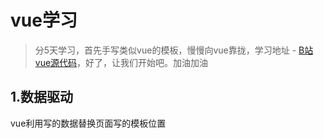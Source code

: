 # vue学习
>分5天学习，首先手写类似vue的模板，慢慢向vue靠拢，学习地址 - [B站vue源代码](https://www.bilibili.com/video/BV1LE411e7HE?p=1)，好了，让我们开始吧。加油加油


## 1.数据驱动
vue利用写的数据替换页面写的模板位置 